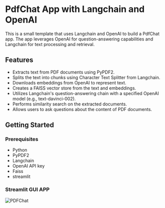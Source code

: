 # PdfChat App with Langchain and OpenAI

This is a small template that uses Langchain and OpenAI to build a PdfChat app. The app leverages OpenAI for question-answering capabilities and Langchain for text processing and retrieval.

## Features

- Extracts text from PDF documents using PyPDF2.
- Splits the text into chunks using Character Text Splitter from Langchain.
- Downloads embeddings from OpenAI to represent text.
- Creates a FAISS vector store from the text and embeddings.
- Utilizes Langchain's question-answering chain with a specified OpenAI model (e.g., text-davinci-002).
- Performs similarity search on the extracted documents.
- Allows users to ask questions about the content of PDF documents.

## Getting Started

### Prerequisites

- Python
- PyPDF2
- Langchain
- OpenAI API key
- Faiss
- streamlit

### Streamlit GUI APP

![PDFChat](https://github.com/divya-ranka/PDFChat_Langchain/assets/123532829/a004aa21-eda0-4527-b69a-897dce2cad4a)



